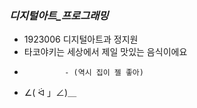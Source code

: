 ### _디지털아트_프로그래밍_

 * 1923006 디지털아트과 정지원
 * 타코야키는 세상에서 제일 맛있는 음식이에요
 *              - (역시 집이 젤 좋아)
 * ∠( ᐛ 」∠)＿
